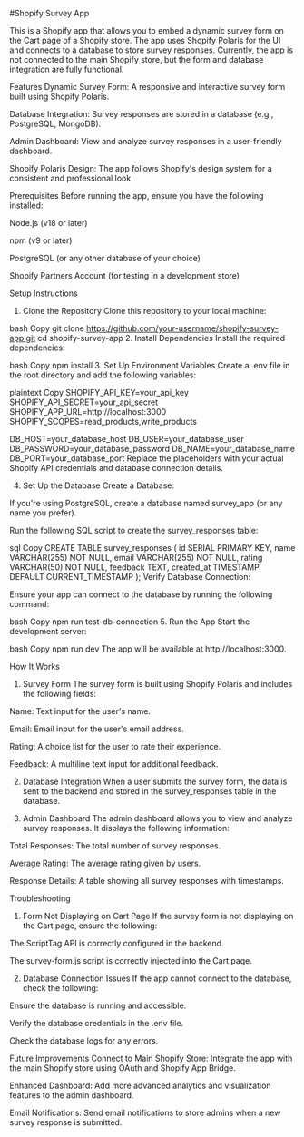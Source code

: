 #Shopify Survey App

This is a Shopify app that allows you to embed a dynamic survey form on the Cart page of a Shopify store. The app uses Shopify Polaris for the UI and connects to a database to store survey responses. Currently, the app is not connected to the main Shopify store, but the form and database integration are fully functional.

Features
Dynamic Survey Form: A responsive and interactive survey form built using Shopify Polaris.

Database Integration: Survey responses are stored in a database (e.g., PostgreSQL, MongoDB).

Admin Dashboard: View and analyze survey responses in a user-friendly dashboard.

Shopify Polaris Design: The app follows Shopify's design system for a consistent and professional look.

Prerequisites
Before running the app, ensure you have the following installed:

Node.js (v18 or later)

npm (v9 or later)

PostgreSQL (or any other database of your choice)

Shopify Partners Account (for testing in a development store)

Setup Instructions
1. Clone the Repository
Clone this repository to your local machine:

bash
Copy
git clone https://github.com/your-username/shopify-survey-app.git
cd shopify-survey-app
2. Install Dependencies
Install the required dependencies:

bash
Copy
npm install
3. Set Up Environment Variables
Create a .env file in the root directory and add the following variables:

plaintext
Copy
SHOPIFY_API_KEY=your_api_key
SHOPIFY_API_SECRET=your_api_secret
SHOPIFY_APP_URL=http://localhost:3000
SHOPIFY_SCOPES=read_products,write_products

DB_HOST=your_database_host
DB_USER=your_database_user
DB_PASSWORD=your_database_password
DB_NAME=your_database_name
DB_PORT=your_database_port
Replace the placeholders with your actual Shopify API credentials and database connection details.

4. Set Up the Database
Create a Database:

If you're using PostgreSQL, create a database named survey_app (or any name you prefer).

Run the following SQL script to create the survey_responses table:

sql
Copy
CREATE TABLE survey_responses (
  id SERIAL PRIMARY KEY,
  name VARCHAR(255) NOT NULL,
  email VARCHAR(255) NOT NULL,
  rating VARCHAR(50) NOT NULL,
  feedback TEXT,
  created_at TIMESTAMP DEFAULT CURRENT_TIMESTAMP
);
Verify Database Connection:

Ensure your app can connect to the database by running the following command:

bash
Copy
npm run test-db-connection
5. Run the App
Start the development server:

bash
Copy
npm run dev
The app will be available at http://localhost:3000.

How It Works
1. Survey Form
The survey form is built using Shopify Polaris and includes the following fields:

Name: Text input for the user's name.

Email: Email input for the user's email address.

Rating: A choice list for the user to rate their experience.

Feedback: A multiline text input for additional feedback.

2. Database Integration
When a user submits the survey form, the data is sent to the backend and stored in the survey_responses table in the database.

3. Admin Dashboard
The admin dashboard allows you to view and analyze survey responses. It displays the following information:

Total Responses: The total number of survey responses.

Average Rating: The average rating given by users.

Response Details: A table showing all survey responses with timestamps.

Troubleshooting
1. Form Not Displaying on Cart Page
If the survey form is not displaying on the Cart page, ensure the following:

The ScriptTag API is correctly configured in the backend.

The survey-form.js script is correctly injected into the Cart page.

2. Database Connection Issues
If the app cannot connect to the database, check the following:

Ensure the database is running and accessible.

Verify the database credentials in the .env file.

Check the database logs for any errors.

Future Improvements
Connect to Main Shopify Store: Integrate the app with the main Shopify store using OAuth and Shopify App Bridge.

Enhanced Dashboard: Add more advanced analytics and visualization features to the admin dashboard.

Email Notifications: Send email notifications to store admins when a new survey response is submitted.
